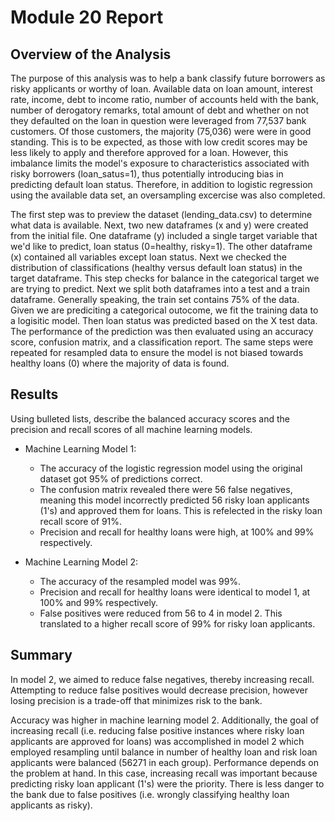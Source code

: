 # Module 20 Report

## Overview of the Analysis

The purpose of this analysis was to help a bank classify future borrowers as risky applicants or worthy of loan. Available data on loan amount, interest rate, income, debt to income ratio, number of accounts held with the bank, number of derogatory remarks, total amount of debt and whether on not they defaulted on the loan in question were leveraged from 77,537 bank customers. Of those customers, the majority (75,036) were were in good standing. This is to be expected, as those with low credit scores may be less likely to apply and therefore approved for a loan. However, this imbalance limits the model's exposure to characteristics associated with risky borrowers (loan_satus=1), thus potentially introducing bias in predicting default loan status.  Therefore, in addition to logistic regression using the available data set, an oversampling excercise was also completed. 

The first step was to preview the dataset (lending_data.csv) to determine what data is available. Next, two new dataframes (x and y) were created from the initial file.  One dataframe (y) included a single target variable that we'd like to predict, loan status (0=healthy, risky=1).  The other dataframe (x) contained all variables except loan status. Next we checked the distribution of classifications (healthy versus default loan status) in the target dataframe. This step checks for balance in the categorical target we are trying to predict.  Next we split both dataframes into a test and a train dataframe. Generally speaking, the train set contains 75% of the data.  Given we are prediciting a categorical outocome, we fit the training data to a logisitic model.  Then loan status was predicted based on the X test data. The performance of the prediction was then evaluated using an accuracy score, confusion matrix, and a classification report. The same steps were repeated for resampled data to ensure the model is not biased towards healthy loans (0) where the majority of data is found.         


## Results

Using bulleted lists, describe the balanced accuracy scores and the precision and recall scores of all machine learning models.

* Machine Learning Model 1:
 
  * The accuracy of the logistic regression model using the original dataset got 95% of predictions correct.  
  * The confusion matrix revealed there were 56 false negatives, meaning this model incorrectly predicted 56 risky loan applicants (1's) and approved them for loans. This is refelected in the risky loan recall score of 91%. 
  * Precision and recall for healthy loans were high, at 100% and 99% respectively. 
             



* Machine Learning Model 2:
 
  * The accuracy of the resampled model was 99%.
  * Precision and recall for healthy loans were identical to model 1, at 100% and 99% respectively.
  * False positives were reduced from 56 to 4 in model 2.  This translated to a higher recall score of 99% for risky loan applicants.   

## Summary

In model 2, we aimed to reduce false negatives, thereby increasing recall. Attempting to reduce false positives would decrease precision, however losing precision is a trade-off that minimizes risk to the bank. 

Accuracy was higher in machine learning model 2. Additionally, the goal of increasing recall (i.e. reducing false positive instances where risky loan applicants are approved for loans) was accomplished in model 2 which employed resampling until balance in number of healthy loan and risk loan applicants were balanced (56271 in each group). Performance depends on the problem at hand. In this case, increasing recall was important because predicting risky loan applicant (1's) were the priority.  There is less danger to the bank due to false positives (i.e. wrongly classifying healthy loan applicants as risky).    
